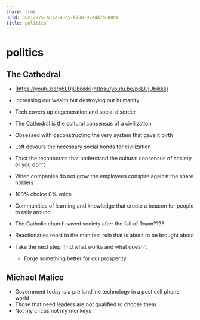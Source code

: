 ```yaml
---
share: true
uuid: 30c12975-a812-43c5-b708-92cda7b880d4
title: politics
---
```

# politics
The Cathedral
-------------

*   [https://youtu.be/p6LUjUbikkk](https://youtu.be/p6LUjUbikkk)
    
*   Increasing our wealth but destroying our humanity
    
*   Tech covers up degeneration and social disorder
    
*   The Cathedral is the cultural consensus of a civilization
    
*   Obsessed with deconstructing the very system that gave it birth
    
*   Left devours the necessary social bonds for civilization
    
*   Trust the technocrats that understand the cultural consensus of society or you don't
    
*   When companies do not grow the employees conspire against the share holders
    
*   100% choice 0% voice
    
*   Communities of learning and knowledge that create a beacon for people to rally around
    
*   The Catholic church saved society after the fall of Roam????
    
*   Reactionaries react to the manifest ruin that is about to be brought about
    
*   Take the next step, find what works and what doesn't
    
    *   Forge something better for our prosperity

Michael Malice
--------------

*   Government today is a pre landline technology in a post cell phone world
*   Those that need leaders are not qualified to choose them
*   Not my circus not my monkeys